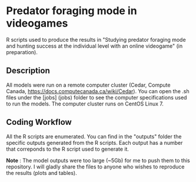 # Predator foraging mode in videogames

R scripts used to produce the results in "Studying predator foraging mode and hunting success at the individual level with an online videogame" (in preparation).

## Description

All models were run on a remote computer cluster (Cedar, Compute Canada, https://docs.computecanada.ca/wiki/Cedar). You can open the .sh files under the [jobs] (jobs) folder to see the computer specifications used to run the models. The computer cluster runs on CentOS Linux 7.

## Coding Workflow

All the R scripts are enumerated. You can find in the "outputs" folder the specific outputs generated from the R scripts. Each output has a number that correponds to the R script used to generate it.

**Note** : The model outputs were too large (~5Gb) for me to push them to this repository. I will gladly share the files to anyone who wishes to reproduce the results (plots and tables).
